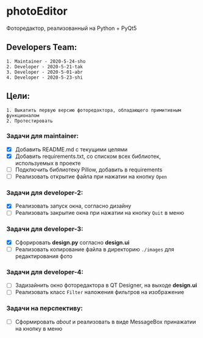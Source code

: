 # photoEditor

Фоторедактор, реализованный на Python + PyQt5

## Developers Team:
    1. Maintainer - 2020-5-24-sho
    2. Developer - 2020-5-21-tak
    3. Developer - 2020-5-01-abr
    4. Developer - 2020-5-23-shi

## Цели:
    1. Выкатить первую версию фоторедактора, обладающего примитивным функционалом
    2. Протестировать

### Задачи для maintainer:
* [x] Добавить README.md с текущими целями
* [x] Добавить requirements.txt, со списком всех библиотек, используемых в проекте
* [ ] Подключить библиотеку Pillow, добавить в requirements
* [ ] Реализовать открытие файла при нажатии на кнопку ```Open```

### Задачи для developer-2:
* [x] Реализовать запуск окна, согласно дизайну 
* [ ] Реализовать закрытие окна при нажатии на кнопку ```Quit``` в меню

### Задачи для developer-3:
* [x] Сфорировать **design.py** согласно **design.ui**
* [ ] Реализовать копирование файла в директорию ```./images``` для редактирования фото

### Задачи для developer-4:
* [ ] Задизайнить окно фоторедактора в QT Designer, на выходе **design.ui**
* [ ] Реализовать класс ```Filter``` наложения фильтров на изображение 

### Задачи на перспективу:
* [ ] Сформировать *about* и реализовать в виде MessageBox принажатии на кнопку в меню

